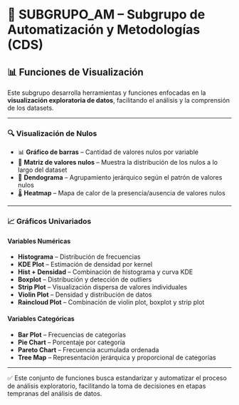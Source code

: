 # 🔧 SUBGRUPO_AM – Subgrupo de Automatización y Metodologías (CDS)

## 📊 Funciones de Visualización

Este subgrupo desarrolla herramientas y funciones enfocadas en la **visualización exploratoria de datos**, facilitando el análisis y la comprensión de los datasets.

---

### 🔍 Visualización de Nulos

- 📊 **Gráfico de barras** – Cantidad de valores nulos por variable  
- 🧱 **Matriz de valores nulos** – Muestra la distribución de los nulos a lo largo del dataset  
- 🌳 **Dendograma** – Agrupamiento jerárquico según el patrón de valores nulos  
- 🌡 **Heatmap** – Mapa de calor de la presencia/ausencia de valores nulos  

---

### 📈 Gráficos Univariados

#### Variables Numéricas

- **Histograma** – Distribución de frecuencias  
- **KDE Plot** – Estimación de densidad por kernel  
- **Hist + Densidad** – Combinación de histograma y curva KDE  
- **Boxplot** – Distribución y detección de outliers  
- **Strip Plot** – Visualización dispersa de valores individuales  
- **Violin Plot** – Densidad y distribución de datos  
- **Raincloud Plot** – Combinación de violin plot, boxplot y strip plot  

#### Variables Categóricas

- **Bar Plot** – Frecuencias de categorías  
- **Pie Chart** – Porcentaje por categoría  
- **Pareto Chart** – Frecuencia acumulada ordenada  
- **Tree Map** – Representación jerárquica y proporcional de categorías  

---

✅ Este conjunto de funciones busca estandarizar y automatizar el proceso de análisis exploratorio, facilitando la toma de decisiones en etapas tempranas del análisis de datos.

